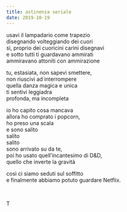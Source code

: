 ```yaml
---
title: astinenza seriale
date: 2019-10-19
---
```

usavi il lampadario come trapezio  
disegnando volteggiando dei cuori  
sì, proprio dei cuoricini carini disegnavi  
e sotto tutti ti guardavano ammirati  
ammiravano attoniti con ammirazione

tu, estasiata, non sapevi smettere,  
non riuscivi ad interrompere  
quella danza magica e unica  
ti sentivi leggiadra  
profonda, ma incompleta

io ho capito cosa mancava  
allora ho comprato i popcorn,  
ho preso una scala  
e sono salito  
salito  
salito  
sono arrivato su da te,  
poi ho usato quell’incantesimo di D&D,  
quello che inverte la gravità

così ci siamo seduti sul soffitto  
e finalmente abbiamo potuto guardare Netflix.

<br>

T 
